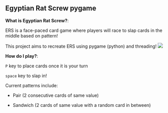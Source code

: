 ## Egyptian Rat Screw pygame
**What is Egyptian Rat Screw?**: 

ERS is a face-paced card game where players will race to slap cards in the middle based on pattern!


This project aims to recreate ERS using pygame (python) and threading!
![](https://github.com/rodgiee/ERS-Project/blob/pyinstaller/read_images/ERS-demo-modified_v2.gif)

**How do I play?**:


`P` key to place cards once it is your turn


`space` key to slap in!

Current patterns include:


- Pair (2 consecutive cards of same value)


- Sandwich (2 cards of same value with a random card in between)


